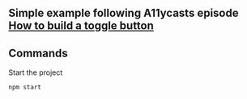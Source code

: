 ## Simple example following A11ycasts episode [How to build a toggle button](https://www.youtube.com/watch?v=16gvkPfPIx4)

## Commands

Start the project

```
npm start
```
